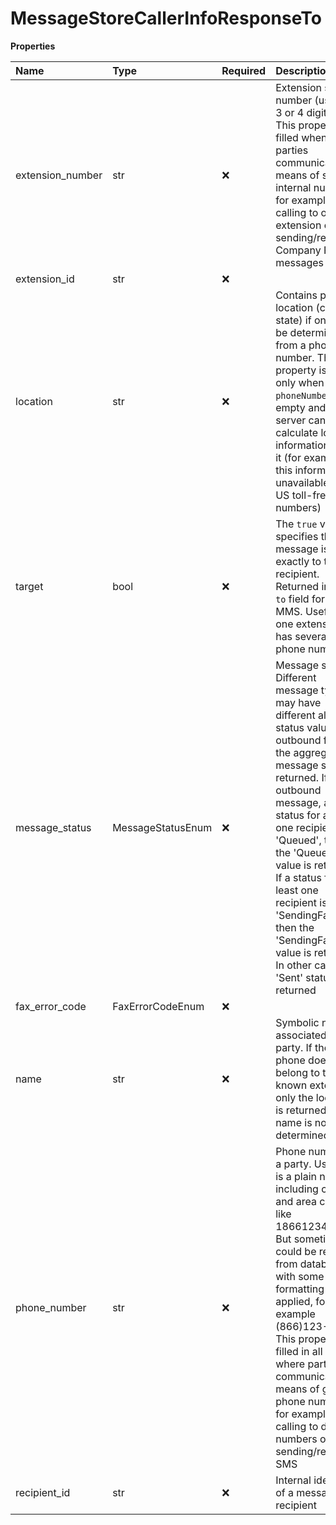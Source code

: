 # MessageStoreCallerInfoResponseTo

**Properties**

| Name             | Type              | Required | Description                                                                                                                                                                                                                                                                                                                                                                                                         |
| :--------------- | :---------------- | :------- | :------------------------------------------------------------------------------------------------------------------------------------------------------------------------------------------------------------------------------------------------------------------------------------------------------------------------------------------------------------------------------------------------------------------ |
| extension_number | str               | ❌       | Extension short number (usually 3 or 4 digits). This property is filled when parties communicate by means of short internal numbers, for example when calling to other extension or sending/receiving Company Pager messages                                                                                                                                                                                        |
| extension_id     | str               | ❌       |                                                                                                                                                                                                                                                                                                                                                                                                                     |
| location         | str               | ❌       | Contains party location (city, state) if one can be determined from a phone number. This property is filled only when `phoneNumber` is not empty and a server can calculate location information from it (for example, this information is unavailable for US toll-free numbers)                                                                                                                                    |
| target           | bool              | ❌       | The `true` value specifies that message is sent exactly to this recipient. Returned in the `to` field for group MMS. Useful if one extension has several phone numbers'                                                                                                                                                                                                                                             |
| message_status   | MessageStatusEnum | ❌       | Message status. Different message types may have different allowed status values. For outbound faxes the aggregated message status is returned. If, for outbound message, a status for at least one recipient is 'Queued', then the 'Queued' value is returned. If a status for at least one recipient is 'SendingFailed', then the 'SendingFailed' value is returned. In other cases the 'Sent' status is returned |
| fax_error_code   | FaxErrorCodeEnum  | ❌       |                                                                                                                                                                                                                                                                                                                                                                                                                     |
| name             | str               | ❌       | Symbolic name associated with a party. If the phone does not belong to the known extension, only the location is returned, the name is not determined then                                                                                                                                                                                                                                                          |
| phone_number     | str               | ❌       | Phone number of a party. Usually it is a plain number including country and area code like 18661234567. But sometimes it could be returned from database with some formatting applied, for example (866)123-4567. This property is filled in all cases where parties communicate by means of global phone numbers, for example when calling to direct numbers or sending/receiving SMS                              |
| recipient_id     | str               | ❌       | Internal identifier of a message recipient                                                                                                                                                                                                                                                                                                                                                                          |

<!-- This file was generated by liblab | https://liblab.com/ -->
